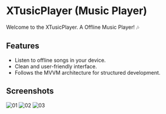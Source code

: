 
# XTusicPlayer (Music Player)

Welcome to the XTusicPlayer. A Offline Music Player! 🎶

## Features

- Listen to offline songs in your device.
- Clean and user-friendly interface.
- Follows the MVVM architecture for structured development.


## Screenshots

![01](https://github.com/amishsxt/XTusic-Player/assets/93335461/eb2fc68a-3c55-4085-9d52-dfd2663e8925)
![02](https://github.com/amishsxt/XTusic-Player/assets/93335461/844e03b4-1b45-4a2d-b598-739959ff28d1)
![03](https://github.com/amishsxt/XTusic-Player/assets/93335461/9cc0b87e-ceb0-46a3-b835-3f06aa6b3bc6)




